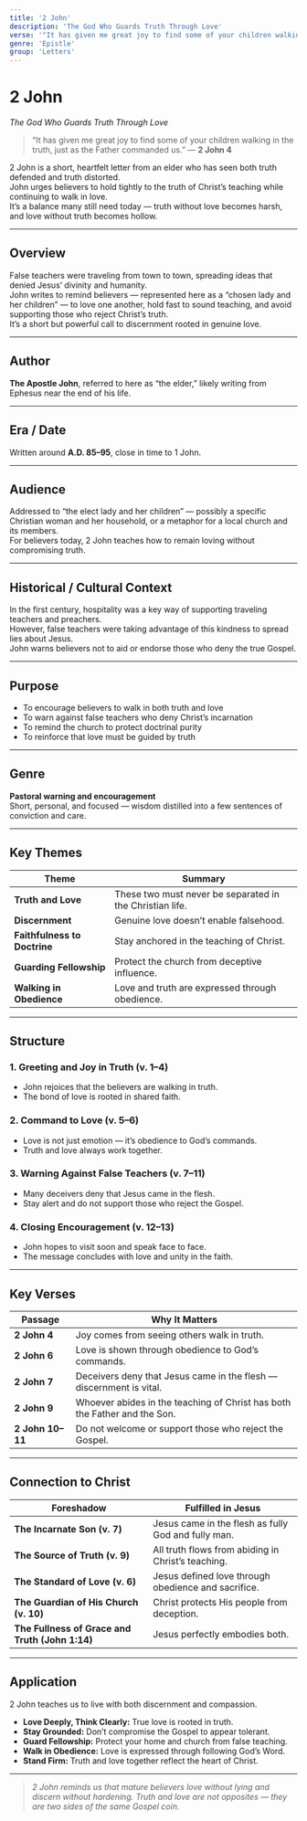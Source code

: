 ```yaml
---
title: '2 John'
description: 'The God Who Guards Truth Through Love'
verse: '"It has given me great joy to find some of your children walking in the truth, just as the Father commanded us." — 2 John 4'
genre: 'Epistle'
group: 'Letters'
---
```


# 2 John  
*The God Who Guards Truth Through Love*

> “It has given me great joy to find some of your children walking in the truth, just as the Father commanded us.” — **2 John 4**

2 John is a short, heartfelt letter from an elder who has seen both truth defended and truth distorted.  
John urges believers to hold tightly to the truth of Christ’s teaching while continuing to walk in love.  
It’s a balance many still need today — truth without love becomes harsh, and love without truth becomes hollow.

---

## Overview  
False teachers were traveling from town to town, spreading ideas that denied Jesus’ divinity and humanity.  
John writes to remind believers — represented here as a “chosen lady and her children” — to love one another, hold fast to sound teaching, and avoid supporting those who reject Christ’s truth.  
It’s a short but powerful call to discernment rooted in genuine love.

---

## Author  
**The Apostle John**, referred to here as “the elder,” likely writing from Ephesus near the end of his life.

---

## Era / Date  
Written around **A.D. 85–95**, close in time to 1 John.

---

## Audience  
Addressed to “the elect lady and her children” — possibly a specific Christian woman and her household, or a metaphor for a local church and its members.  
For believers today, 2 John teaches how to remain loving without compromising truth.

---

## Historical / Cultural Context  
In the first century, hospitality was a key way of supporting traveling teachers and preachers.  
However, false teachers were taking advantage of this kindness to spread lies about Jesus.  
John warns believers not to aid or endorse those who deny the true Gospel.

---

## Purpose  
- To encourage believers to walk in both truth and love  
- To warn against false teachers who deny Christ’s incarnation  
- To remind the church to protect doctrinal purity  
- To reinforce that love must be guided by truth  

---

## Genre  
**Pastoral warning and encouragement**  
Short, personal, and focused — wisdom distilled into a few sentences of conviction and care.

---

## Key Themes  

| Theme | Summary |
|-------|----------|
| **Truth and Love** | These two must never be separated in the Christian life. |
| **Discernment** | Genuine love doesn’t enable falsehood. |
| **Faithfulness to Doctrine** | Stay anchored in the teaching of Christ. |
| **Guarding Fellowship** | Protect the church from deceptive influence. |
| **Walking in Obedience** | Love and truth are expressed through obedience. |

---

## Structure  

### 1. Greeting and Joy in Truth (v. 1–4)
- John rejoices that the believers are walking in truth.  
- The bond of love is rooted in shared faith.  

### 2. Command to Love (v. 5–6)
- Love is not just emotion — it’s obedience to God’s commands.  
- Truth and love always work together.  

### 3. Warning Against False Teachers (v. 7–11)
- Many deceivers deny that Jesus came in the flesh.  
- Stay alert and do not support those who reject the Gospel.  

### 4. Closing Encouragement (v. 12–13)
- John hopes to visit soon and speak face to face.  
- The message concludes with love and unity in the faith.  

---

## Key Verses  

| Passage | Why It Matters |
|----------|----------------|
| **2 John 4** | Joy comes from seeing others walk in truth. |
| **2 John 6** | Love is shown through obedience to God’s commands. |
| **2 John 7** | Deceivers deny that Jesus came in the flesh — discernment is vital. |
| **2 John 9** | Whoever abides in the teaching of Christ has both the Father and the Son. |
| **2 John 10–11** | Do not welcome or support those who reject the Gospel. |

---

## Connection to Christ  

| Foreshadow | Fulfilled in Jesus |
|-------------|-------------------|
| **The Incarnate Son (v. 7)** | Jesus came in the flesh as fully God and fully man. |
| **The Source of Truth (v. 9)** | All truth flows from abiding in Christ’s teaching. |
| **The Standard of Love (v. 6)** | Jesus defined love through obedience and sacrifice. |
| **The Guardian of His Church (v. 10)** | Christ protects His people from deception. |
| **The Fullness of Grace and Truth (John 1:14)** | Jesus perfectly embodies both. |

---

## Application  
2 John teaches us to live with both discernment and compassion.  
- **Love Deeply, Think Clearly:** True love is rooted in truth.  
- **Stay Grounded:** Don’t compromise the Gospel to appear tolerant.  
- **Guard Fellowship:** Protect your home and church from false teaching.  
- **Walk in Obedience:** Love is expressed through following God’s Word.  
- **Stand Firm:** Truth and love together reflect the heart of Christ.  

---

> *2 John reminds us that mature believers love without lying and discern without hardening. Truth and love are not opposites — they are two sides of the same Gospel coin.*
